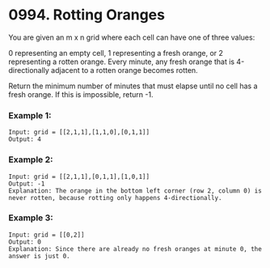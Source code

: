 # 0994. Rotting Oranges
You are given an m x n grid where each cell can have one of three values:

0 representing an empty cell,
1 representing a fresh orange, or
2 representing a rotten orange.
Every minute, any fresh orange that is 4-directionally adjacent to a rotten orange becomes rotten.

Return the minimum number of minutes that must elapse until no cell has a fresh orange. If this is impossible, return -1.

### Example 1:
```
Input: grid = [[2,1,1],[1,1,0],[0,1,1]]
Output: 4
```

### Example 2:
```
Input: grid = [[2,1,1],[0,1,1],[1,0,1]]
Output: -1
Explanation: The orange in the bottom left corner (row 2, column 0) is never rotten, because rotting only happens 4-directionally.
```

### Example 3:
```
Input: grid = [[0,2]]
Output: 0
Explanation: Since there are already no fresh oranges at minute 0, the answer is just 0.
```